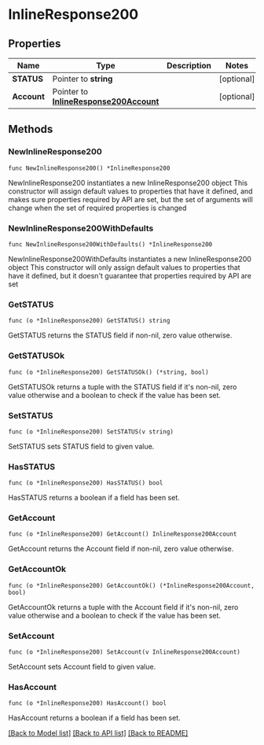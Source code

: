 # InlineResponse200

## Properties

Name | Type | Description | Notes
------------ | ------------- | ------------- | -------------
**STATUS** | Pointer to **string** |  | [optional] 
**Account** | Pointer to [**InlineResponse200Account**](InlineResponse200Account.md) |  | [optional] 

## Methods

### NewInlineResponse200

`func NewInlineResponse200() *InlineResponse200`

NewInlineResponse200 instantiates a new InlineResponse200 object
This constructor will assign default values to properties that have it defined,
and makes sure properties required by API are set, but the set of arguments
will change when the set of required properties is changed

### NewInlineResponse200WithDefaults

`func NewInlineResponse200WithDefaults() *InlineResponse200`

NewInlineResponse200WithDefaults instantiates a new InlineResponse200 object
This constructor will only assign default values to properties that have it defined,
but it doesn't guarantee that properties required by API are set

### GetSTATUS

`func (o *InlineResponse200) GetSTATUS() string`

GetSTATUS returns the STATUS field if non-nil, zero value otherwise.

### GetSTATUSOk

`func (o *InlineResponse200) GetSTATUSOk() (*string, bool)`

GetSTATUSOk returns a tuple with the STATUS field if it's non-nil, zero value otherwise
and a boolean to check if the value has been set.

### SetSTATUS

`func (o *InlineResponse200) SetSTATUS(v string)`

SetSTATUS sets STATUS field to given value.

### HasSTATUS

`func (o *InlineResponse200) HasSTATUS() bool`

HasSTATUS returns a boolean if a field has been set.

### GetAccount

`func (o *InlineResponse200) GetAccount() InlineResponse200Account`

GetAccount returns the Account field if non-nil, zero value otherwise.

### GetAccountOk

`func (o *InlineResponse200) GetAccountOk() (*InlineResponse200Account, bool)`

GetAccountOk returns a tuple with the Account field if it's non-nil, zero value otherwise
and a boolean to check if the value has been set.

### SetAccount

`func (o *InlineResponse200) SetAccount(v InlineResponse200Account)`

SetAccount sets Account field to given value.

### HasAccount

`func (o *InlineResponse200) HasAccount() bool`

HasAccount returns a boolean if a field has been set.


[[Back to Model list]](../README.md#documentation-for-models) [[Back to API list]](../README.md#documentation-for-api-endpoints) [[Back to README]](../README.md)


